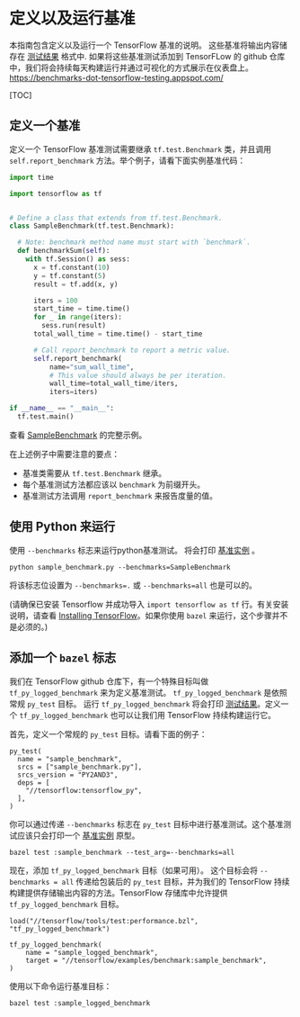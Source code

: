 # 定义以及运行基准

本指南包含定义以及运行一个 TensorFlow 基准的说明。 这些基准将输出内容储存在 [测试结果](https://github.com/tensorflow/tensorflow/blob/master/tensorflow/core/util/test_log.proto) 格式中. 如果将这些基准测试添加到 TensorFLow 的 github 仓库中，我们将会持续每天构建运行并通过可视化的方式展示在仪表盘上。https://benchmarks-dot-tensorflow-testing.appspot.com/

[TOC]


## 定义一个基准

定义一个 TensorFlow 基准测试需要继承 `tf.test.Benchmark` 类，并且调用 `self.report_benchmark` 方法。举个例子，请看下面实例基准代码：

```python
import time

import tensorflow as tf


# Define a class that extends from tf.test.Benchmark.
class SampleBenchmark(tf.test.Benchmark):

  # Note: benchmark method name must start with `benchmark`.
  def benchmarkSum(self):
    with tf.Session() as sess:
      x = tf.constant(10)
      y = tf.constant(5)
      result = tf.add(x, y)

      iters = 100
      start_time = time.time()
      for _ in range(iters):
        sess.run(result)
      total_wall_time = time.time() - start_time

      # Call report_benchmark to report a metric value.
      self.report_benchmark(
          name="sum_wall_time",
          # This value should always be per iteration.
          wall_time=total_wall_time/iters,
          iters=iters)

if __name__ == "__main__":
  tf.test.main()
```
查看 [SampleBenchmark](https://github.com/tensorflow/tensorflow/tree/master/tensorflow/examples/benchmark/) 的完整示例。


在上述例子中需要注意的要点：

* 基准类需要从 `tf.test.Benchmark` 继承。
* 每个基准测试方法都应该以 `benchmark` 为前缀开头。
* 基准测试方法调用 `report_benchmark` 来报告度量的值。


## 使用 Python 来运行

使用 `--benchmarks` 标志来运行python基准测试。 将会打印 [基准实例](https://github.com/tensorflow/tensorflow/tree/master/tensorflow/core/util/test_log.proto) 。

```
python sample_benchmark.py --benchmarks=SampleBenchmark
```

将该标志位设置为 `--benchmarks=.` 或 `--benchmarks=all` 也是可以的。

(请确保已安装 Tensorflow 并成功导入 `import tensorflow as tf` 行。有关安装说明，请查看 [Installing TensorFlow](https://www.tensorflow.org/install/)。如果你使用 `bazel` 来运行，这个步骤并不是必须的。)


## 添加一个 `bazel` 标志

我们在 TensorFlow github 仓库下，有一个特殊目标叫做 `tf_py_logged_benchmark` 来为定义基准测试。 `tf_py_logged_benchmark` 是依照常规 `py_test` 目标。 运行 `tf_py_logged_benchmark` 将会打印 [测试结果](https://github.com/tensorflow/tensorflow/blob/master/tensorflow/core/util/test_log.proto)。定义一个 `tf_py_logged_benchmark` 也可以让我们用 TensorFlow 持续构建运行它。

首先，定义一个常规的 `py_test` 目标。请看下面的例子：

```build
py_test(
  name = "sample_benchmark",
  srcs = ["sample_benchmark.py"],
  srcs_version = "PY2AND3",
  deps = [
    "//tensorflow:tensorflow_py",
  ],
)
```

你可以通过传递 `--benchmarks` 标志在 `py_test` 目标中进行基准测试。这个基准测试应该只会打印一个 [基准实例](https://github.com/tensorflow/tensorflow/tree/master/tensorflow/core/util/test_log.proto) 原型。

```shell
bazel test :sample_benchmark --test_arg=--benchmarks=all
```


现在，添加 `tf_py_logged_benchmark` 目标（如果可用）。 这个目标会将 `--benchmarks = all` 传递给包装后的 `py_test` 目标，并为我们的 TensorFlow 持续构建提供存储输出内容的方法。TensorFlow 存储库中允许提供 `tf_py_logged_benchmark` 目标。 

```build
load("//tensorflow/tools/test:performance.bzl", "tf_py_logged_benchmark")

tf_py_logged_benchmark(
    name = "sample_logged_benchmark",
    target = "//tensorflow/examples/benchmark:sample_benchmark",
)
```

使用以下命令运行基准目标：

```shell
bazel test :sample_logged_benchmark
```

